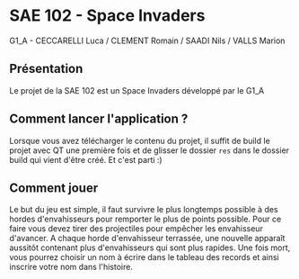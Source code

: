 # SAE 102 - Space Invaders
G1_A - CECCARELLI Luca / CLEMENT Romain / SAADI Nils / VALLS Marion

## Présentation
Le projet de la SAE 102 est un Space Invaders développé par le G1_A

## Comment lancer l'application ?
Lorsque vous avez télécharger le contenu du projet, il suffit de build le projet avec QT une première fois et de glisser le dossier `res` dans le dossier build qui vient d'être créé. Et c'est parti :)

## Comment jouer
Le but du jeu est simple, il faut survivre le plus longtemps possible à des hordes d'envahisseurs pour remporter le plus de points possible. Pour ce faire vous devez tirer des projectiles pour empêcher les envahisseur d'avancer. A chaque horde d'envahisseur terrassée, une nouvelle apparaît aussitôt contenant plus d'envahisseurs qui sont plus rapides.
Une fois mort, vous pourrez choisir un nom à écrire dans le tableau des records et ainsi inscrire votre nom dans l'histoire.
